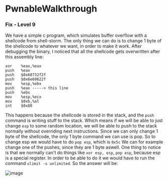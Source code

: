 
# PwnableWalkthrough
### Fix - Level 9

We have a simple c program, which simulates buffer overflow with a shellcode from shell-storm.
The only thing we can do is to change 1 byte of the shellcode to whatever we want, in order to make it work.
After debugging the binary, I noticed that all the shellcode gets overwritten after this assembly line:

```assembly
xor    %eax,%eax
push   %eax
push   $0x68732f2f
push   $0x6e69622f
mov    %esp,%ebx
push   %eax -----> this line
push   %ebx
mov    %esp,%ecx
mov    $0xb,%al
int    $0x80

```

This happens because the shellcode is stored in the stack, and the `push` command is writing stuff to the stack.
Which means if we will be able to just change `esp` to some random location, we will be able to push to the stack normally without overriding next instructions.
Since we can only change 1 byte of the shellcode, the only 1 byte command we can use is pop.
So to change esp we would have to do `pop esp`, which is `0x5c`
We can for example change one of the pushes, since they are 1 byte aswell.
One thing to notice is that we normally can't do things like `xor esp, esp`, `pop esp`, because esp is a special register.
In order to be able to do it we would have to run the command `ulimit -s unlimited`.
So the answer will be:


![image](https://user-images.githubusercontent.com/56035342/212479565-354078e2-4cf4-4163-a0d8-63c2d5de9d8f.png)

